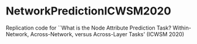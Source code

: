 # NetworkPredictionICWSM2020
Replication code for ``What is the Node Attribute Prediction Task? Within-Network, Across-Network, versus Across-Layer Tasks' (ICWSM 2020)
